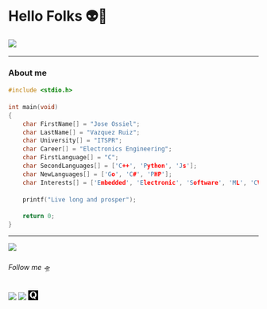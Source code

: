 # Hello Folks 👽🖖
<img src="https://media.giphy.com/media/dKVvUk2oH8x2g/giphy.gif" width="300px"/>

---------------------

###  About me
```c
#include <stdio.h>

int main(void) 
{    
    char FirstName[] = "Jose Ossiel";
    char LastName[] = "Vazquez Ruiz";
    char University[] = "ITSPR";
    char Career[] = "Electronics Engineering";
    char FirstLanguage[] = "C";
    char SecondLanguages[] = ['C++', 'Python', 'Js'];
    char NewLanguages[] = ['Go', 'C#', 'PHP'];
    char Interests[] = ['Embedded', 'Electronic', 'Software', 'ML', 'CV', 'IoT'];

    printf("Live long and prosper");

    return 0;
}
```

-------------------

<img src="https://media.giphy.com/media/26tk110vpkM7YEpoI/giphy.gif" width="300px"/>

###### Follow me 🛸
[<img src="https://www.flaticon.es/svg/static/icons/svg/60/60580.svg" width="20"/>](https://twitter.com/Ossiel_VR) [<img src="https://www.flaticon.es/svg/static/icons/svg/123/123718.svg" width="20"/>](https://www.linkedin.com/in/ossielvr/) [<img src="https://github.com/Ossiel-VR/Ossiel-VR/blob/backstage_test/607333_quora_4096x4096.png" width="20"/>](https://es.quora.com/notifications)
